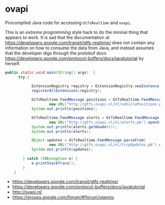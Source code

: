 ovapi
=====

Procompiled Java code for accessing `GtfsRealtime` and `ovapi`.

This is an *extreme programming* style hack to do the mininal thing that appears to work.
It is sad that the documentation at https://developers.google.com/transit/gtfs-realtime/
does not contain any information on how to consume the data from Java,
and instead assumes that the developer digs through the protobuf docs https://developers.google.com/protocol-buffers/docs/javatutorial by herself.

```java
public static void main(String[] args)  {
      try {

            ExtensionRegistry registry = ExtensionRegistry.newInstance();
            registerAllExtensions(registry);
            
            GtfsRealtime.FeedMessage positions = GtfsRealtime.FeedMessage.parseFrom(
                    new URL("http://gtfs.ovapi.nl/nl/vehiclePositions.pb").openStream(), registry);
            System.out.println(positions);

            GtfsRealtime.FeedMessage alerts = GtfsRealtime.FeedMessage.parseFrom(
                    new URL("http://gtfs.ovapi.nl/nl/alerts.pb").openStream(), registry);
            System.out.println(alerts.getHeader());
            System.out.println(alerts);

            Object updates = GtfsRealtime.FeedMessage.parseFrom(
                    new URL("http://gtfs.ovapi.nl/nl/tripUpdates.pb").openStream(), registry);
            System.out.println(updates);
            
        } catch (IOException e) {
            e.printStackTrace();
        }
    }
```

* https://developers.google.com/transit/gtfs-realtime/
* https://developers.google.com/protocol-buffers/docs/javatutorial
* http://ovapi.nl/
* https://groups.google.com/forum/#!forum/openov
        
